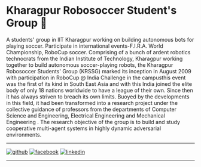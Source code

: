 # Kharagpur Robosoccer Student's Group 🤖

A students' group in IIT Kharagpur working on building autonomous bots for playing soccer. 
Participate in international events-F.I.R.A. World Championship, RoboCup soccer. 
Comprising of a bunch of ardent robotics technocrats from the Indian Institute of Technology, Kharagpur working together to build autonomous soccer-playing robots, 
the Kharagpur Robosoccer Students' Group (KRSSG) marked its inception in August 2009 with participation in RoboCup @ India Challenge in the campusthis event was the
first of its kind in South East Asia and with this India joined the elite body of only 18 nations worldwide to have a league of their own. 
Since then it has always striven to breach its own limits. Buoyed by the developments in this field, it had been transformed into a research project under the 
collective guidance of professors from the departments of Computer Science and Engineering, Electrical Engineering and Mechanical Engineering . 
The research objective of the group is to build and study cooperative multi-agent systems in highly dynamic adversarial environments.

[1]: https://github.com/krssg-embedded
[2]: https://www.facebook.com/krssghttps://www.linkedin.com/company/kharagpur-robosoccer-students-group/mycompany/
[3]: https://www.linkedin.com/company/kharagpur-robosoccer-students-group/mycompany/

---
[![github](https://cloud.githubusercontent.com/assets/17016297/18839843/0e06a67a-83d2-11e6-993a-b35a182500e0.png)][1]
[![facebook](https://cloud.githubusercontent.com/assets/17016297/18839836/0a06deb4-83d2-11e6-8078-1d0974af0f63.png)][2]
[![linkedin](https://cloud.githubusercontent.com/assets/17016297/18839848/0fc7e74e-83d2-11e6-8c6a-277fc9d6e067.png)][3]

---
